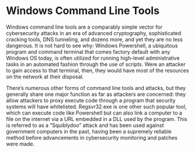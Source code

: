 <!-- This work is licensed under the Creative Commons Attribution-NonCommercial-ShareAlike 4.0 International License. To view a copy of this license, visit http://creativecommons.org/licenses/by-nc-sa/4.0/ or send a letter to Creative Commons, PO Box 1866, Mountain View, CA 94042, USA. -->

# Windows Command Line Tools

Windows command line tools are a comparably simple vector for cybersecurity attacks in an era of advanced cryptography, sophisticated cracking tools, DNS tunneling, and dozens more, and yet they are no less dangerous. It is not hard to see why: Windows Powershell, a ubiquitous program and command terminal that comes factory default with any Windows OS today, is often utilized for running high-level administrative tasks in an automated fashion through the use of scripts. Were an attacker to gain access to that terminal, then, they would have most of the resources on the network at their disposal.

There’s numerous other forms of command line tools and attacks, but they generally share one major function as far as attackers are concerned: they allow attackers to proxy execute code through a program that security systems will have whitelisted. Regsvr32.exe is one other such popular tool, which can execute code like Powershell but can also link a computer to a file on the internet via a URL embedded in a DLL used by the program. This is referred to as a “Squiblydoo” attack and has been used against government computers in the past, having been a supremely reliable method before advancements in cybersecurity monitoring and patches were made.
